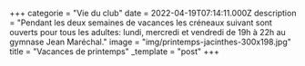 +++
categorie = "Vie du club"
date = 2022-04-19T07:14:11.000Z
description = "Pendant les deux semaines de vacances les créneaux suivant sont ouverts pour tous les adultes: lundi, mercredi et vendredi de 19h à 22h au gymnase Jean Maréchal."
image = "img/printemps-jacinthes-300x198.jpg"
title = "Vacances de printemps"
_template = "post"
+++

